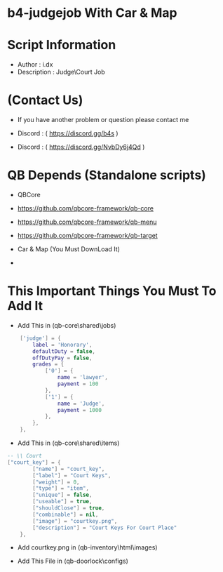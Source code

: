 # b4-judgejob With Car & Map
# Script Information

- Author : i.dx
- Description : Judge\Court Job

# (Contact Us)

- If you have another problem or question please contact me

- Discord : ( https://discord.gg/b4s )
- Discord : ( https://discord.gg/NvbDy6j4Qd )

# QB Depends (Standalone scripts)

- QBCore
- https://github.com/qbcore-framework/qb-core
- https://github.com/qbcore-framework/qb-menu
- https://github.com/qbcore-framework/qb-target

- Car & Map (You Must DownLoad It)
- 

# This Important Things You Must To Add It

* Add This in (qb-core\shared\jobs)

```lua
	['judge'] = {
		label = 'Honorary',
		defaultDuty = false,
		offDutyPay = false,
		grades = {
            ['0'] = {
                name = 'lawyer',
                payment = 100
            },
            ['1'] = {
                name = 'Judge',
                payment = 1000
            },
        },
	},
```

* Add This in (qb-core\shared\items)

```lua
-- \\ Court
["court_key"] = {
        ["name"] = "court_key",
        ["label"] = "Court Keys",
        ["weight"] = 0,
        ["type"] = "item",
        ["unique"] = false,
        ["useable"] = true,
        ["shouldClose"] = true,
        ["combinable"] = nil,
        ["image"] = "courtkey.png",
        ["description"] = "Court Keys For Court Place"
    },
```

* Add courtkey.png in (qb-inventory\html\images)

* Add This File in (qb-doorlock\configs)
